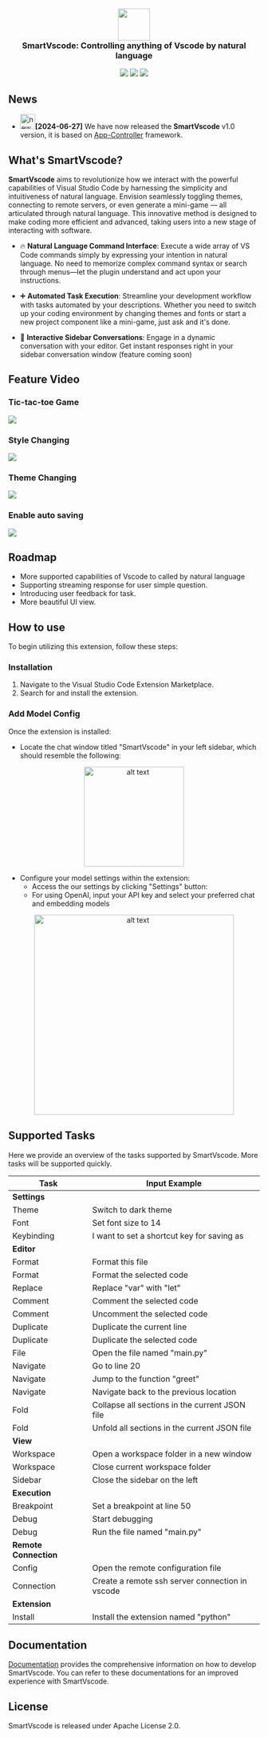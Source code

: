 <h3 align="center"><img src="images/ai-logo-in.png" height="64"><br>SmartVscode: Controlling anything of Vscode by natural language</h3>

<div align="center">

![](https://img.shields.io/visual-studio-marketplace/v/gencay.vscode-chatgpt?color=orange&label=VS%20Code)
![](https://img.shields.io/badge/license-Apache--2.0-black")
[![](https://img.shields.io/badge/Docs-English%7C%E4%B8%AD%E6%96%87-blue?logo=markdown)](https://alibaba.github.io/smart-vscode-extension/en/index.html)

</div>



## News
- <img src="https://img.alicdn.com/imgextra/i3/O1CN01SFL0Gu26nrQBFKXFR_!!6000000007707-2-tps-500-500.png" alt="new" width="30" height="30"/>**[2024-06-27]** We have now released the **SmartVscode** v1.0 version, it is based on [App-Controller](https://github.com/alibaba/app-controller) framework.

## What's SmartVscode?
**SmartVscode** aims to revolutionize how we interact with the powerful capabilities of Visual Studio Code by harnessing the simplicity and intuitiveness of natural language. Envision seamlessly toggling themes, connecting to remote servers, or even generate a mini-game — all articulated through natural language. This innovative method is designed to make coding more efficient and advanced, taking users into a new stage of interacting with software.

- 🔥 **Natural Language Command Interface**: Execute a wide array of VS Code commands simply by expressing your intention in natural language. No need to memorize complex command syntax or search through menus—let the plugin understand and act upon your instructions.

- ➕ **Automated Task Execution**: Streamline your development workflow with tasks automated by your descriptions. Whether you need to switch up your coding environment by changing themes and fonts or start a new project component like a mini-game, just ask and it's done.

- 📃 **Interactive Sidebar Conversations**: Engage in a dynamic conversation with your editor. Get instant responses right in your sidebar conversation window (feature coming soon)


## Feature Video

### Tic-tac-toe Game
<img src="images/game8x.gif">


### Style Changing
<img src="images/fontsize2x.gif">

### Theme Changing
<img src="images/theme1_8x.gif">


### Enable auto saving
<img src="images/autosave2x.gif">


## Roadmap
- More supported capabilities of Vscode to called by natural language
- Supporting streaming response for user simple question.
- Introducing user feedback for task. 
- More beautiful UI view.
  
## How to use
To begin utilizing this extension, follow these steps:
### Installation
1. Navigate to the Visual Studio Code Extension Marketplace.
2. Search for and install the extension.
### Add Model Config
Once the extension is installed:
- Locate the chat window titled "SmartVscode" in your left sidebar, which should resemble the following:
<p align="center"><img src="images/mainView.png" alt="alt text" width="200"/></p>

- Configure your model settings within the extension:
   - Access the our settings by clicking "Settings" button:
   - For using OpenAI, input your API key and select your preferred chat and embedding models
<p align="center"><img src="images/modelConfig.png" alt="alt text" width="400"/></p> 

## Supported Tasks
Here we provide an overview of the tasks supported by SmartVscode. More tasks will be supported quickly.


| Task                  | Input Example                                   |
| --------------------- | ----------------------------------------------- |
| **Settings**          |                                                 |
| Theme                 | Switch to dark theme                            |
| Font                  | Set font size to 14                             |
| Keybinding            | I want to set a shortcut key for saving as      |
| **Editor**            |                                                 |
| Format                | Format this file                                |
| Format                | Format the selected code                        |
| Replace               | Replace "var" with "let"                        |
| Comment               | Comment the selected code                       |
| Comment               | Uncomment the selected code                     |
| Duplicate             | Duplicate the current line                      |
| Duplicate             | Duplicate the selected code                     |
| File                  | Open the file named "main.py"                   |
| Navigate              | Go to line 20                                   |
| Navigate              | Jump to the function "greet"                    |
| Navigate              | Navigate back to the previous location          |
| Fold                  | Collapse all sections in the current JSON file  |
| Fold                  | Unfold all sections in the current JSON file    |
| **View**              |                                                 |
| Workspace             | Open a workspace folder in a new window         |
| Workspace             | Close current workspace folder                  |
| Sidebar               | Close the sidebar on the left                   |
| **Execution**         |                                                 |
| Breakpoint            | Set a breakpoint at line 50                     |
| Debug                 | Start debugging                                 |
| Debug                 | Run the file named "main.py"                    |
| **Remote Connection** |                                                 |
| Config                | Open the remote configuration file              |
| Connection            | Create a remote ssh server connection in vscode |
| **Extension**         |                                                 |
| Install               | Install the extension named "python"            |

## Documentation
[Documentation](https://alibaba.github.io/smart-vscode-extension/en/index.html) provides the comprehensive information on how to develop SmartVscode. You can refer to these documentations for an improved experience with SmartVscode.

## License
SmartVscode is released under Apache License 2.0.

